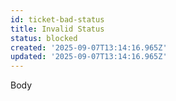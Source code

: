 ```yaml
---
id: ticket-bad-status
title: Invalid Status
status: blocked
created: '2025-09-07T13:14:16.965Z'
updated: '2025-09-07T13:14:16.965Z'
---
```


Body

